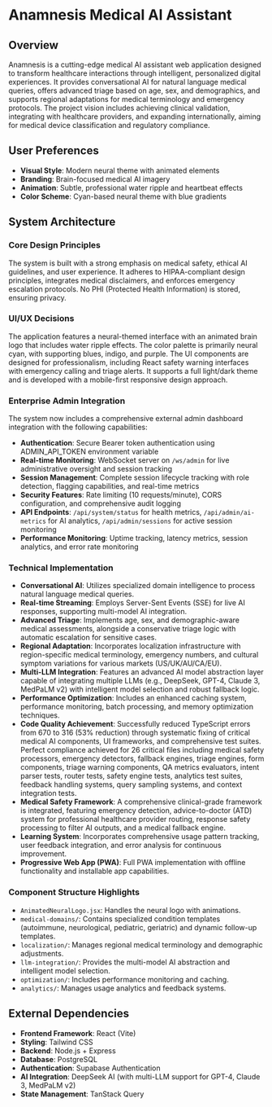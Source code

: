 # Anamnesis Medical AI Assistant

## Overview
Anamnesis is a cutting-edge medical AI assistant web application designed to transform healthcare interactions through intelligent, personalized digital experiences. It provides conversational AI for natural language medical queries, offers advanced triage based on age, sex, and demographics, and supports regional adaptations for medical terminology and emergency protocols. The project vision includes achieving clinical validation, integrating with healthcare providers, and expanding internationally, aiming for medical device classification and regulatory compliance.

## User Preferences
- **Visual Style**: Modern neural theme with animated elements
- **Branding**: Brain-focused medical AI imagery
- **Animation**: Subtle, professional water ripple and heartbeat effects
- **Color Scheme**: Cyan-based neural theme with blue gradients

## System Architecture

### Core Design Principles
The system is built with a strong emphasis on medical safety, ethical AI guidelines, and user experience. It adheres to HIPAA-compliant design principles, integrates medical disclaimers, and enforces emergency escalation protocols. No PHI (Protected Health Information) is stored, ensuring privacy.

### UI/UX Decisions
The application features a neural-themed interface with an animated brain logo that includes water ripple effects. The color palette is primarily neural cyan, with supporting blues, indigo, and purple. The UI components are designed for professionalism, including React safety warning interfaces with emergency calling and triage alerts. It supports a full light/dark theme and is developed with a mobile-first responsive design approach.

### Enterprise Admin Integration
The system now includes a comprehensive external admin dashboard integration with the following capabilities:
- **Authentication**: Secure Bearer token authentication using ADMIN_API_TOKEN environment variable
- **Real-time Monitoring**: WebSocket server on `/ws/admin` for live administrative oversight and session tracking
- **Session Management**: Complete session lifecycle tracking with role detection, flagging capabilities, and real-time metrics
- **Security Features**: Rate limiting (10 requests/minute), CORS configuration, and comprehensive audit logging
- **API Endpoints**: `/api/system/status` for health metrics, `/api/admin/ai-metrics` for AI analytics, `/api/admin/sessions` for active session monitoring
- **Performance Monitoring**: Uptime tracking, latency metrics, session analytics, and error rate monitoring

### Technical Implementation
- **Conversational AI**: Utilizes specialized domain intelligence to process natural language medical queries.
- **Real-time Streaming**: Employs Server-Sent Events (SSE) for live AI responses, supporting multi-model AI integration.
- **Advanced Triage**: Implements age, sex, and demographic-aware medical assessments, alongside a conservative triage logic with automatic escalation for sensitive cases.
- **Regional Adaptation**: Incorporates localization infrastructure with region-specific medical terminology, emergency numbers, and cultural symptom variations for various markets (US/UK/AU/CA/EU).
- **Multi-LLM Integration**: Features an advanced AI model abstraction layer capable of integrating multiple LLMs (e.g., DeepSeek, GPT-4, Claude 3, MedPaLM v2) with intelligent model selection and robust fallback logic.
- **Performance Optimization**: Includes an enhanced caching system, performance monitoring, batch processing, and memory optimization techniques.
- **Code Quality Achievement**: Successfully reduced TypeScript errors from 670 to 316 (53% reduction) through systematic fixing of critical medical AI components, UI frameworks, and comprehensive test suites. Perfect compliance achieved for 26 critical files including medical safety processors, emergency detectors, fallback engines, triage engines, form components, triage warning components, QA metrics evaluators, intent parser tests, router tests, safety engine tests, analytics test suites, feedback handling systems, query sampling systems, and context integration tests.
- **Medical Safety Framework**: A comprehensive clinical-grade framework is integrated, featuring emergency detection, advice-to-doctor (ATD) system for professional healthcare provider routing, response safety processing to filter AI outputs, and a medical fallback engine.
- **Learning System**: Incorporates comprehensive usage pattern tracking, user feedback integration, and error analysis for continuous improvement.
- **Progressive Web App (PWA)**: Full PWA implementation with offline functionality and installable app capabilities.

### Component Structure Highlights
- `AnimatedNeuralLogo.jsx`: Handles the neural logo with animations.
- `medical-domains/`: Contains specialized condition templates (autoimmune, neurological, pediatric, geriatric) and dynamic follow-up templates.
- `localization/`: Manages regional medical terminology and demographic adjustments.
- `llm-integration/`: Provides the multi-model AI abstraction and intelligent model selection.
- `optimization/`: Includes performance monitoring and caching.
- `analytics/`: Manages usage analytics and feedback systems.

## External Dependencies
- **Frontend Framework**: React (Vite)
- **Styling**: Tailwind CSS
- **Backend**: Node.js + Express
- **Database**: PostgreSQL
- **Authentication**: Supabase Authentication
- **AI Integration**: DeepSeek AI (with multi-LLM support for GPT-4, Claude 3, MedPaLM v2)
- **State Management**: TanStack Query